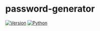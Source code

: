 # password-generator
[![Version](https://img.shields.io/badge/Version-v1.0.0-blue)]()
[![Python](https://img.shields.io/badge/Python-v3.6%2B-blue)]()

